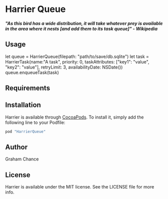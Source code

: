 # Harrier Queue

##### "As this bird has a wide distribution, it will take whatever prey is available in the area where it nests [and add them to its task queue]" - Wikipedia

## Usage

let queue = HarrierQueue(filepath: "path/to/save/db.sqlite")
let task = HarrierTask(name:"A task", priority: 0, taskAttributes: ["key1": "value", "key2": "value"], retryLimit: 3, availabilityDate: NSDate())
queue.enqueueTask(task)


## Requirements

## Installation

Harrier is available through [CocoaPods](http://cocoapods.org). To install
it, simply add the following line to your Podfile:

```ruby
pod "HarrierQueue"
```

## Author

Graham Chance

## License

Harrier is available under the MIT license. See the LICENSE file for more info.

